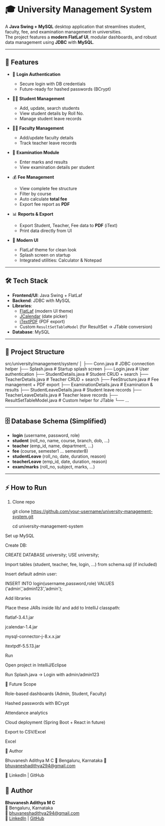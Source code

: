 # 🎓 University Management System

A **Java Swing + MySQL** desktop application that streamlines student, faculty, fee, and examination management in universities.  
The project features a **modern FlatLaf UI**, modular dashboards, and robust data management using **JDBC** with **MySQL**.

---

## 🚀 Features

- 🔑 **Login Authentication**
  - Secure login with DB credentials
  - Future-ready for hashed passwords (BCrypt)

- 👨‍🎓 **Student Management**
  - Add, update, search students
  - View student details by Roll No.
  - Manage student leave records

- 👩‍🏫 **Faculty Management**
  - Add/update faculty details
  - Track teacher leave records

- 📝 **Examination Module**
  - Enter marks and results
  - View examination details per student

- 💰 **Fee Management**
  - View complete fee structure
  - Filter by course
  - Auto calculate **total fee**
  - Export fee report as **PDF**

- 📊 **Reports & Export**
  - Export Student, Teacher, Fee data to **PDF** (iText)
  - Print data directly from UI

- 🎨 **Modern UI**
  - FlatLaf theme for clean look
  - Splash screen on startup
  - Integrated utilities: Calculator & Notepad

---

## 🛠️ Tech Stack

- **Frontend/UI**: Java Swing + FlatLaf
- **Backend**: JDBC with MySQL
- **Libraries**:
  - [FlatLaf](https://www.formdev.com/flatlaf/) (modern UI theme)
  - [JCalendar](https://toedter.com/jcalendar/) (date picker)
  - [iTextPDF](https://itextpdf.com/) (PDF export)
  - Custom `ResultSetTableModel` (for ResultSet → JTable conversion)
- **Database**: MySQL

---


## 📂 Project Structure

src/university/management/system/
│
├── Conn.java # JDBC connection helper
├── Splash.java # Startup splash screen
├── Login.java # User authentication
├── StudentDetails.java # Student CRUD + search
├── TeacherDetails.java # Teacher CRUD + search
├── FeeStructure.java # Fee management + PDF export
├── ExaminationDetails.java # Examination & results
├── StudentLeaveDetails.java # Student leave records
├── TeacherLeaveDetails.java # Teacher leave records
├── ResultSetTableModel.java # Custom helper for JTable
└── ...


---

## 🗄️ Database Schema (Simplified)

- **login** (username, password, role)  
- **student** (roll_no, name, course, branch, dob, …)  
- **teacher** (emp_id, name, department, …)  
- **fee** (course, semester1 … semester8)  
- **studentLeave** (roll_no, date, duration, reason)  
- **teacherLeave** (emp_id, date, duration, reason)  
- **exam/marks** (roll_no, subject, marks, …)  

---

## ⚡ How to Run

1. Clone repo
   
   git clone https://github.com/your-username/university-management-system.git
   
   cd university-management-system


Set up MySQL

Create DB:
   
CREATE DATABASE university;
USE university;

Import tables (student, teacher, fee, login, …) from schema.sql (if included)

Insert default admin user:

INSERT INTO login(username,password,role) VALUES ('admin','admin123','admin');

Add libraries

 Place these JARs inside lib/ and add to IntelliJ classpath:

flatlaf-3.4.1.jar

 jcalendar-1.4.jar

 mysql-connector-j-8.x.x.jar

 itextpdf-5.5.13.jar


Run

 Open project in IntelliJ/Eclipse

 Run Splash.java → Login with admin/admin123
 
🔮 Future Scope

Role-based dashboards (Admin, Student, Faculty)

Hashed passwords with BCrypt

Attendance analytics

Cloud deployment (Spring Boot + React in future)

Export to CSV/Excel


Excel

👤 Author

Bhuvanesh Adithya M C
📍 Bengaluru, Karnataka
📧 bhuvaneshadithya294@gmail.com

🔗 LinkedIn
 | GitHub

 ## 👤 Author

**Bhuvanesh Adithya M C**  
📍 Bengaluru, Karnataka  
📧 [bhuvaneshadithya294@gmail.com](mailto:bhuvaneshadithya294@gmail.com)  
🔗 [LinkedIn](https://linkedin.com/in/bhuvanesh-gowda) | [GitHub](https://github.com/BhuvaneshAdithya45)













